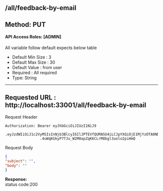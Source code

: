 
##  /all/feedback-by-email

## Method: PUT
#### API Access Roles: [ADMIN]
All variable follow  default expects below table
* Default Min Size : 3
* Default Max Size : 30
* Default Value : from user
* Required : All required
* Type: String


---
Requested URL : http://localhost:33001/all/feedback-by-email<br>
---
Request Header
```
Authorization: Bearer eyJhbGciOiJIUzI1NiJ9
                .eyJzdWIiOiJ1c2VyMSIsInNjb3BlcyI6IlJPTEVfQURNSU4iLCJpYXQiOjE1MjYzOTA0NDMsImV4cCI6MTUyNjQwODQ0M30
                .4uWqKGkyP7TJu_W2M0apZqK6CLrM8bgl3uolo2piHmQ
```
Request Body
```json
{
"subject": "",
"body": ""
}
```
**Response:** <br>
status code:200

